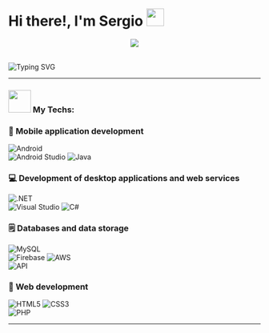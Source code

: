 # Hi there!, I'm Sergio <img src="https://github.com/TheDudeThatCode/TheDudeThatCode/blob/master/Assets/Hi.gif" width="35" />
<p align="center">
  <img src="https://camo.githubusercontent.com/992babdffd8c74a1502de375fbdf7e4d54773242/68747470733a2f2f6d656469612e67697068792e636f6d2f6d656469612f53576f536b4e36447854737a71494b4571762f67697068792e676966"/>
</p>
<br>
<img src="https://readme-typing-svg.demolab.com?font=Fira+Code&pause=1000&width=435&lines=%2B2+years+of+experience" alt="Typing SVG"/>

---

### <img src="https://github.com/TheDudeThatCode/TheDudeThatCode/blob/master/Assets/Developer.gif" width="45" /> My Techs:
<h3>📱 Mobile application development</h3>
  <p>
      <p>
        <img alt="Android" src="https://custom-icon-badges.demolab.com/badge/Android-3DDC84.svg?logo=android&logoColor=white">
        <br>
        <img alt="Android Studio" src="https://custom-icon-badges.demolab.com/badge/Android%20Studio-008678.svg?logo=androidstudio&logoColor=white">
        <img alt="Java" src="https://custom-icon-badges.demolab.com/badge/Java-007396.svg?logo=java&logoColor=white">
        <!--<img alt="Kotlin" src="https://custom-icon-badges.demolab.com/badge/Kotlin-purple.svg?logo=kotlin&logoColor=white">
        <img alt="C++" src="https://custom-icon-badges.demolab.com/badge/C++-blue.svg?logo=cpp2&logoColor=white">
      </p>
      <p>
        <img alt="iOS" src="https://custom-icon-badges.demolab.com/badge/iOS-grey.svg?logo=ios&logoColor=white">
        <br>
        <img alt="Xcode" src="https://custom-icon-badges.demolab.com/badge/Xcode-blue.svg?logo=xcode&logoColor=white">
        <img alt="Swift" src="https://custom-icon-badges.demolab.com/badge/Swift-yellow.svg?logo=swift&logoColor=white">-->
      </p>
  </p>
  <h3>💻 Development of desktop applications and web services</h3>
  <p>
      <p>
        <img alt=".NET" src="https://custom-icon-badges.demolab.com/badge/.NET-512bd4.svg?logo=.net&logoColor=white">
        <br>
        <img alt="Visual Studio" src="https://custom-icon-badges.demolab.com/badge/Visual%20Studio-5d2b90.svg?logo=visualstudio&logoColor=white">
        <img alt="C#" src="https://custom-icon-badges.demolab.com/badge/C%23-68217A.svg?logo=cs2&logoColor=white">
        <!--<img alt="XAML" src="https://custom-icon-badges.demolab.com/badge/XAML-red.svg?logo=xaml&logoColor=white">
      </p>
      <p>
        <img alt="Python" src="https://custom-icon-badges.demolab.com/badge/Python-a4c330.svg?logo=python&logoColor=white">-->
      </p>
  </p>
    <h3>🗒 Databases and data storage</h3>
  <p>
      <p>
        <img alt="MySQL" src="https://custom-icon-badges.demolab.com/badge/MySQL-00f.svg?logo=mysql2&logoColor=white">
        <br>
        <!--<img alt="MongoDB" src="https://custom-icon-badges.demolab.com/badge/MongoDB-4ea94b.svg?logo=mongodb&logoColor=white">
        <br>-->
        <img alt="Firebase" src="https://custom-icon-badges.demolab.com/badge/Firebase-yellow.svg?logo=firebase&logoColor=white">
        <img alt="AWS" src="https://custom-icon-badges.demolab.com/badge/AWS-red.svg?logo=aws&logoColor=white">
        <br>
        <img alt="API" src="https://custom-icon-badges.demolab.com/badge/API%20Rest-brown.svg?logo=api&logoColor=white">
      </p>
  </p>
      <h3>📶 Web development</h3>
  <p>
      <p>
        <img alt="HTML5" src="https://custom-icon-badges.demolab.com/badge/HTML5-E34F26.svg?logo=html5&logoColor=white">
        <img alt="CSS3" src="https://custom-icon-badges.demolab.com/badge/CSS3-1572B6.svg?logo=css3&logoColor=white">
        <br>
        <img alt="PHP" src="https://custom-icon-badges.demolab.com/badge/PHP-777BB4.svg?logo=php&logoColor=white">
        <br>
        <!--<img alt="Angular" src="https://custom-icon-badges.demolab.com/badge/Angular-red.svg?logo=angular&logoColor=white">
        <img alt="JavaScript" src="https://custom-icon-badges.demolab.com/badge/JavaScript-F7DF1E.svg?logo=javascript&logoColor=white">
        <img alt="Node.js" src="https://custom-icon-badges.demolab.com/badge/Node.js-43853D.svg?logo=nodejs&logoColor=white">-->   
      </p>
  </p>
  
---
  

